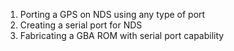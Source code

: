 1. Porting a GPS on NDS using any type of port
2. Creating a serial port for NDS
3. Fabricating a GBA ROM with serial port capability
